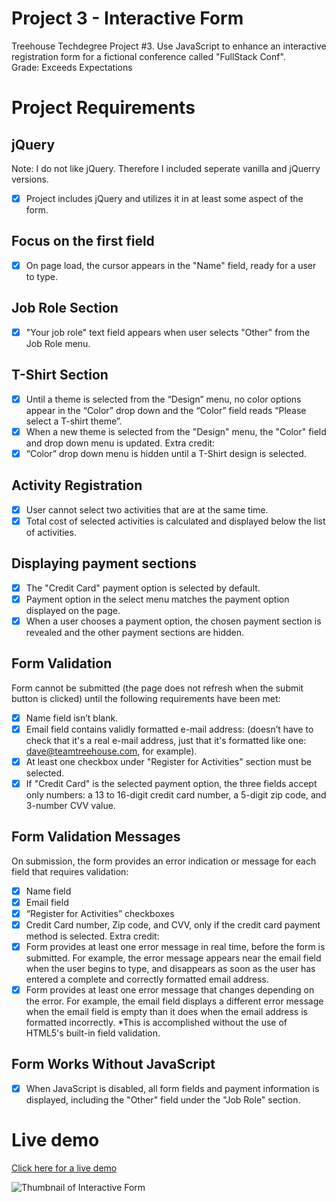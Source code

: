 # Project 3 - Interactive Form
Treehouse Techdegree Project #3. Use JavaScript to enhance an interactive registration form for a fictional conference called "FullStack Conf".<br/>
Grade: Exceeds Expectations

Project Requirements
====================

## jQuery
Note: I do not like jQuery. Therefore I included seperate vanilla and jQuerry versions.
- [x] Project includes jQuery and utilizes it in at least some aspect of the form.

## Focus on the first field
- [x] On page load, the cursor appears in the "Name" field, ready for a user to type.

## Job Role Section
- [x] "Your job role" text field appears when user selects "Other" from the Job Role menu.

## T-Shirt Section
- [x] Until a theme is selected from the “Design” menu, no color options appear in the “Color” drop down and the “Color” field reads “Please select a T-shirt theme”.
- [x] When a new theme is selected from the "Design" menu, the "Color" field and drop down menu is updated.
Extra credit:
- [x] “Color” drop down menu is hidden until a T-Shirt design is selected.

## Activity Registration
- [x] User cannot select two activities that are at the same time.
- [x] Total cost of selected activities is calculated and displayed below the list of activities.

## Displaying payment sections
- [x] The "Credit Card" payment option is selected by default.
- [x] Payment option in the select menu matches the payment option displayed on the page.
- [x] When a user chooses a payment option, the chosen payment section is revealed and the other payment sections are hidden.

## Form Validation
Form cannot be submitted (the page does not refresh when the submit button is clicked) until the following requirements have been met:
- [x] Name field isn’t blank.
- [x] Email field contains validly formatted e-mail address: (doesn’t have to check that it's a real e-mail address, just that it's formatted like one: dave@teamtreehouse.com, for example).
- [x] At least one checkbox under "Register for Activities" section must be selected.
- [x] If "Credit Card" is the selected payment option, the three fields accept only numbers: a 13 to 16-digit credit card number, a 5-digit zip code, and 3-number CVV value.

## Form Validation Messages
On submission, the form provides an error indication or message for each field that requires validation:
- [x] Name field
- [x] Email field
- [x] “Register for Activities” checkboxes
- [x] Credit Card number, Zip code, and CVV, only if the credit card payment method is selected.
Extra credit:
- [x] Form provides at least one error message in real time, before the form is submitted. For example, the error message appears near the email field when the user begins to type, and disappears as soon as the user has entered a complete and correctly formatted email address.
- [x] Form provides at least one error message that changes depending on the error. For example, the email field displays a different error message when the email field is empty than it does when the email address is formatted incorrectly. *This is accomplished without the use of HTML5's built-in field validation.

## Form Works Without JavaScript
- [x] When JavaScript is disabled, all form fields and payment information is displayed, including the "Other" field under the "Job Role" section.

# Live demo
[Click here for a live demo](https://dirkverest.com/portfolio/tdp-3-List-Interactive-Form-master/)

![Thumbnail of Interactive Form](https://dirkverest.com/portfolio/tdp-3-List-Interactive-Form-master/thumbnail.jpg)
